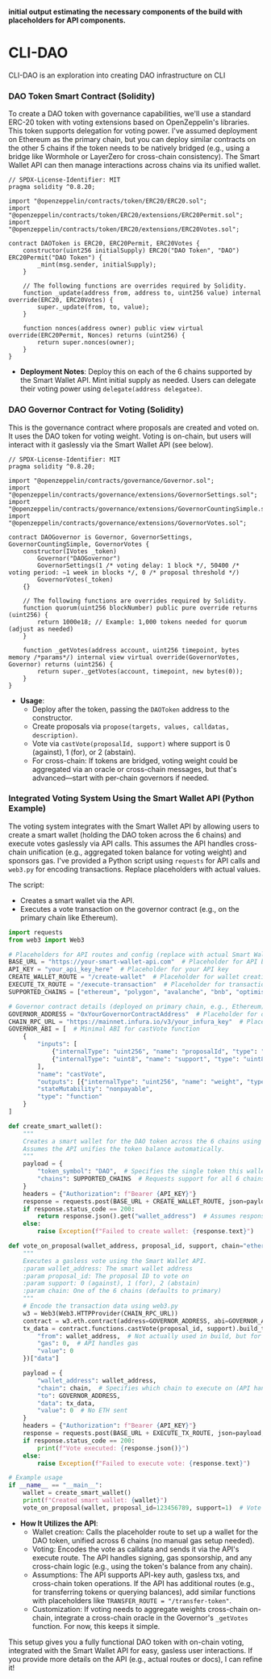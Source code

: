 **initial output estimating the necessary components of the build with placeholders for API components.**  
  
# CLI-DAO
CLI-DAO is an exploration into creating DAO infrastructure on CLI

### DAO Token Smart Contract (Solidity)

To create a DAO token with governance capabilities, we'll use a standard ERC-20 token with voting extensions based on OpenZeppelin's libraries. This token supports delegation for voting power. I've assumed deployment on Ethereum as the primary chain, but you can deploy similar contracts on the other 5 chains if the token needs to be natively bridged (e.g., using a bridge like Wormhole or LayerZero for cross-chain consistency). The Smart Wallet API can then manage interactions across chains via its unified wallet.

```solidity
// SPDX-License-Identifier: MIT
pragma solidity ^0.8.20;

import "@openzeppelin/contracts/token/ERC20/ERC20.sol";
import "@openzeppelin/contracts/token/ERC20/extensions/ERC20Permit.sol";
import "@openzeppelin/contracts/token/ERC20/extensions/ERC20Votes.sol";

contract DAOToken is ERC20, ERC20Permit, ERC20Votes {
    constructor(uint256 initialSupply) ERC20("DAO Token", "DAO") ERC20Permit("DAO Token") {
        _mint(msg.sender, initialSupply);
    }

    // The following functions are overrides required by Solidity.
    function _update(address from, address to, uint256 value) internal override(ERC20, ERC20Votes) {
        super._update(from, to, value);
    }

    function nonces(address owner) public view virtual override(ERC20Permit, Nonces) returns (uint256) {
        return super.nonces(owner);
    }
}
```

- **Deployment Notes**: Deploy this on each of the 6 chains supported by the Smart Wallet API. Mint initial supply as needed. Users can delegate their voting power using `delegate(address delegatee)`.

### DAO Governor Contract for Voting (Solidity)

This is the governance contract where proposals are created and voted on. It uses the DAO token for voting weight. Voting is on-chain, but users will interact with it gaslessly via the Smart Wallet API (see below).

```solidity
// SPDX-License-Identifier: MIT
pragma solidity ^0.8.20;

import "@openzeppelin/contracts/governance/Governor.sol";
import "@openzeppelin/contracts/governance/extensions/GovernorSettings.sol";
import "@openzeppelin/contracts/governance/extensions/GovernorCountingSimple.sol";
import "@openzeppelin/contracts/governance/extensions/GovernorVotes.sol";

contract DAOGovernor is Governor, GovernorSettings, GovernorCountingSimple, GovernorVotes {
    constructor(IVotes _token)
        Governor("DAOGovernor")
        GovernorSettings(1 /* voting delay: 1 block */, 50400 /* voting period: ~1 week in blocks */, 0 /* proposal threshold */)
        GovernorVotes(_token)
    {}

    // The following functions are overrides required by Solidity.
    function quorum(uint256 blockNumber) public pure override returns (uint256) {
        return 1000e18; // Example: 1,000 tokens needed for quorum (adjust as needed)
    }

    function _getVotes(address account, uint256 timepoint, bytes memory /*params*/) internal view virtual override(GovernorVotes, Governor) returns (uint256) {
        return super._getVotes(account, timepoint, new bytes(0));
    }
}
```

- **Usage**: 
  - Deploy after the token, passing the `DAOToken` address to the constructor.
  - Create proposals via `propose(targets, values, calldatas, description)`.
  - Vote via `castVote(proposalId, support)` where support is 0 (against), 1 (for), or 2 (abstain).
  - For cross-chain: If tokens are bridged, voting weight could be aggregated via an oracle or cross-chain messages, but that's advanced—start with per-chain governors if needed.

### Integrated Voting System Using the Smart Wallet API (Python Example)

The voting system integrates with the Smart Wallet API by allowing users to create a smart wallet (holding the DAO token across the 6 chains) and execute votes gaslessly via API calls. This assumes the API handles cross-chain unification (e.g., aggregated token balance for voting weight) and sponsors gas. I've provided a Python script using `requests` for API calls and `web3.py` for encoding transactions. Replace placeholders with actual values.

The script:
- Creates a smart wallet via the API.
- Executes a vote transaction on the governor contract (e.g., on the primary chain like Ethereum).

```python
import requests
from web3 import Web3

# Placeholders for API routes and config (replace with actual Smart Wallet API details)
BASE_URL = "https://your-smart-wallet-api.com"  # Placeholder for API base URL
API_KEY = "your_api_key_here"  # Placeholder for your API key
CREATE_WALLET_ROUTE = "/create-wallet"  # Placeholder for wallet creation endpoint
EXECUTE_TX_ROUTE = "/execute-transaction"  # Placeholder for transaction execution endpoint (handles gas sponsorship)
SUPPORTED_CHAINS = ["ethereum", "polygon", "avalanche", "bnb", "optimism", "arbitrum"]  # Placeholder for the 6 chains

# Governor contract details (deployed on primary chain, e.g., Ethereum)
GOVERNOR_ADDRESS = "0xYourGovernorContractAddress"  # Placeholder for deployed governor address
CHAIN_RPC_URL = "https://mainnet.infura.io/v3/your_infura_key"  # Placeholder for primary chain RPC (e.g., Ethereum)
GOVERNOR_ABI = [  # Minimal ABI for castVote function
    {
        "inputs": [
            {"internalType": "uint256", "name": "proposalId", "type": "uint256"},
            {"internalType": "uint8", "name": "support", "type": "uint8"}
        ],
        "name": "castVote",
        "outputs": [{"internalType": "uint256", "name": "weight", "type": "uint256"}],
        "stateMutability": "nonpayable",
        "type": "function"
    }
]

def create_smart_wallet():
    """
    Creates a smart wallet for the DAO token across the 6 chains using the API.
    Assumes the API unifies the token balance automatically.
    """
    payload = {
        "token_symbol": "DAO",  # Specifies the single token this wallet operates on
        "chains": SUPPORTED_CHAINS  # Requests support for all 6 chains
    }
    headers = {"Authorization": f"Bearer {API_KEY}"}
    response = requests.post(BASE_URL + CREATE_WALLET_ROUTE, json=payload, headers=headers)
    if response.status_code == 200:
        return response.json().get("wallet_address")  # Assumes response includes unified wallet address
    else:
        raise Exception(f"Failed to create wallet: {response.text}")

def vote_on_proposal(wallet_address, proposal_id, support, chain="ethereum"):
    """
    Executes a gasless vote using the Smart Wallet API.
    :param wallet_address: The smart wallet address
    :param proposal_id: The proposal ID to vote on
    :param support: 0 (against), 1 (for), 2 (abstain)
    :param chain: One of the 6 chains (defaults to primary)
    """
    # Encode the transaction data using web3.py
    w3 = Web3(Web3.HTTPProvider(CHAIN_RPC_URL))
    contract = w3.eth.contract(address=GOVERNOR_ADDRESS, abi=GOVERNOR_ABI)
    tx_data = contract.functions.castVote(proposal_id, support).build_transaction({
        "from": wallet_address,  # Not actually used in build, but for reference
        "gas": 0,  # API handles gas
        "value": 0
    })["data"]

    payload = {
        "wallet_address": wallet_address,
        "chain": chain,  # Specifies which chain to execute on (API handles cross-chain if needed)
        "to": GOVERNOR_ADDRESS,
        "data": tx_data,
        "value": 0  # No ETH sent
    }
    headers = {"Authorization": f"Bearer {API_KEY}"}
    response = requests.post(BASE_URL + EXECUTE_TX_ROUTE, json=payload, headers=headers)
    if response.status_code == 200:
        print(f"Vote executed: {response.json()}")
    else:
        raise Exception(f"Failed to execute vote: {response.text}")

# Example usage
if __name__ == "__main__":
    wallet = create_smart_wallet()
    print(f"Created smart wallet: {wallet}")
    vote_on_proposal(wallet, proposal_id=123456789, support=1)  # Vote 'for' on proposal
```

- **How It Utilizes the API**:
  - Wallet creation: Calls the placeholder route to set up a wallet for the DAO token, unified across 6 chains (no manual gas setup needed).
  - Voting: Encodes the vote as calldata and sends it via the API's execute route. The API handles signing, gas sponsorship, and any cross-chain logic (e.g., using the token's balance from any chain).
  - Assumptions: The API supports API-key auth, gasless txs, and cross-chain token operations. If the API has additional routes (e.g., for transferring tokens or querying balances), add similar functions with placeholders like `TRANSFER_ROUTE = "/transfer-token"`.
  - Customization: If voting needs to aggregate weights cross-chain on-chain, integrate a cross-chain oracle in the Governor's `_getVotes` function. For now, this keeps it simple.

This setup gives you a fully functional DAO token with on-chain voting, integrated with the Smart Wallet API for easy, gasless user interactions. If you provide more details on the API (e.g., actual routes or docs), I can refine it!
